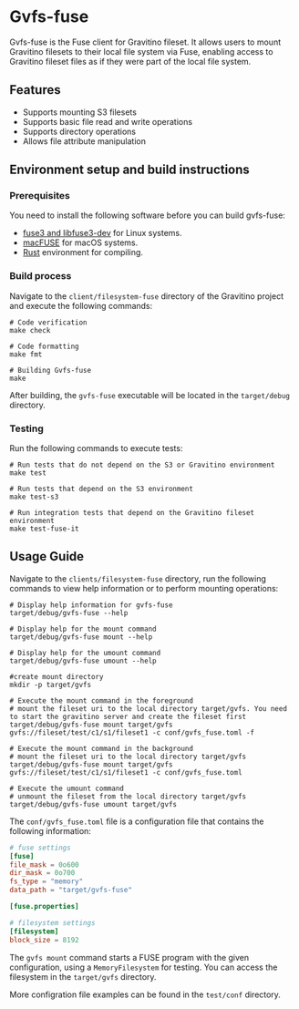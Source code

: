 <!--
  Licensed to the Apache Software Foundation (ASF) under one
  or more contributor license agreements.  See the NOTICE file
  distributed with this work for additional information
  regarding copyright ownership.  The ASF licenses this file
  to you under the Apache License, Version 2.0 (the
  "License"); you may not use this file except in compliance
  with the License.  You may obtain a copy of the License at

   http://www.apache.org/licenses/LICENSE-2.0

  Unless required by applicable law or agreed to in writing,
  software distributed under the License is distributed on an
  "AS IS" BASIS, WITHOUT WARRANTIES OR CONDITIONS OF ANY
  KIND, either express or implied.  See the License for the
  specific language governing permissions and limitations
  under the License.
-->

# Gvfs-fuse

Gvfs-fuse is the Fuse client for Gravitino fileset. It allows users to mount Gravitino filesets to their local file system via Fuse, enabling access to Gravitino fileset files as if they were part of the local file system.

## Features

- Supports mounting S3 filesets
- Supports basic file read and write operations
- Supports directory operations
- Allows file attribute manipulation


## Environment setup and build instructions

### Prerequisites

You need to install the following software before you can build gvfs-fuse:

- [fuse3 and libfuse3-dev](https://www.kernel.org/doc/html/next/filesystems/fuse.html) for Linux systems.
- [macFUSE](https://macfuse.github.io) for macOS systems.
- [Rust](https://www.rust-lang.org) environment for compiling.

### Build process

Navigate to the `client/filesystem-fuse` directory of the Gravitino project and execute the following commands:

```shell
# Code verification
make check

# Code formatting
make fmt

# Building Gvfs-fuse
make
```

After building, the `gvfs-fuse` executable will be located in the `target/debug` directory.

### Testing

Run the following commands to execute tests:

```
# Run tests that do not depend on the S3 or Gravitino environment
make test

# Run tests that depend on the S3 environment
make test-s3

# Run integration tests that depend on the Gravitino fileset environment
make test-fuse-it
```

## Usage Guide

Navigate to the `clients/filesystem-fuse` directory, run the following commands to view
help information or to perform mounting operations:

```shell
# Display help information for gvfs-fuse
target/debug/gvfs-fuse --help

# Display help for the mount command
target/debug/gvfs-fuse mount --help

# Display help for the umount command
target/debug/gvfs-fuse umount --help

#create mount directory
mkdir -p target/gvfs

# Execute the mount command in the foreground
# mount the fileset uri to the local directory target/gvfs. You need to start the gravitino server and create the fileset first
target/debug/gvfs-fuse mount target/gvfs gvfs://fileset/test/c1/s1/fileset1 -c conf/gvfs_fuse.toml -f

# Execute the mount command in the background
# mount the fileset uri to the local directory target/gvfs
target/debug/gvfs-fuse mount target/gvfs gvfs://fileset/test/c1/s1/fileset1 -c conf/gvfs_fuse.toml

# Execute the umount command
# unmount the fileset from the local directory target/gvfs
target/debug/gvfs-fuse umount target/gvfs
```

The `conf/gvfs_fuse.toml` file is a configuration file that contains the following information:

```toml
# fuse settings
[fuse]
file_mask = 0o600
dir_mask = 0o700
fs_type = "memory"
data_path = "target/gvfs-fuse"

[fuse.properties]

# filesystem settings
[filesystem]
block_size = 8192
```

The `gvfs mount` command starts a FUSE program with the given configuration, using a `MemoryFilesystem` for testing.
You can access the filesystem in the `target/gvfs` directory.

More configration file examples can be found in the `test/conf` directory.
